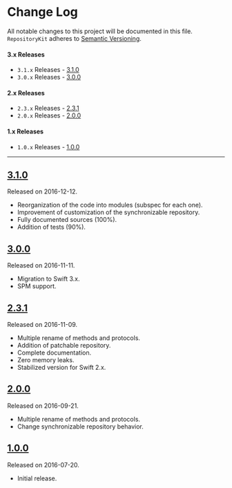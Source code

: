 # Change Log
All notable changes to this project will be documented in this file.
`RepositoryKit` adheres to [Semantic Versioning](http://semver.org/).

#### 3.x Releases
- `3.1.x` Releases - [3.1.0](#310)
- `3.0.x` Releases - [3.0.0](#300)

#### 2.x Releases
- `2.3.x` Releases - [2.3.1](#231)
- `2.0.x` Releases - [2.0.0](#200)

#### 1.x Releases
- `1.0.x` Releases - [1.0.0](#100)

---

## [3.1.0](https://github.com/LucianoPolit/RepositoryKit/releases/tag/3.1.0)
Released on 2016-12-12.

- Reorganization of the code into modules (subspec for each one).
- Improvement of customization of the synchronizable repository.
- Fully documented sources (100%).
- Addition of tests (90%).

## [3.0.0](https://github.com/LucianoPolit/RepositoryKit/releases/tag/3.0.0)
Released on 2016-11-11.

- Migration to Swift 3.x.
- SPM support.

## [2.3.1](https://github.com/LucianoPolit/RepositoryKit/releases/tag/2.3.1)
Released on 2016-11-09.

- Multiple rename of methods and protocols.
- Addition of patchable repository.
- Complete documentation.
- Zero memory leaks.
- Stabilized version for Swift 2.x.

## [2.0.0](https://github.com/LucianoPolit/RepositoryKit/releases/tag/2.0.0)
Released on 2016-09-21.

- Multiple rename of methods and protocols.
- Change synchronizable repository behavior.

## [1.0.0](https://github.com/LucianoPolit/RepositoryKit/releases/tag/1.0.0)
Released on 2016-07-20.

- Initial release.

